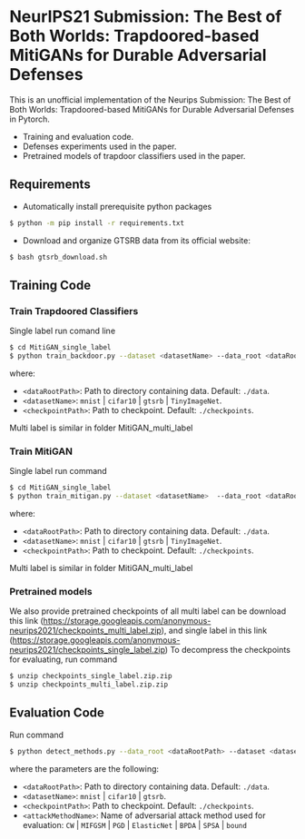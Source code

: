 # NeurIPS21 Submission: The Best of Both Worlds: Trapdoored-based MitiGANs for Durable Adversarial Defenses 

This is an unofficial implementation of the Neurips Submission:  The Best of Both Worlds: Trapdoored-based MitiGANs for Durable Adversarial Defenses in Pytorch.

- Training and evaluation code.
- Defenses experiments used in the paper.
- Pretrained models of trapdoor classifiers used in the paper. 

## Requirements
* Automatically install prerequisite python packages
```bash 
$ python -m pip install -r requirements.txt
```
* Download and organize GTSRB data from its official website:
```bash
$ bash gtsrb_download.sh
```

## Training Code

### Train Trapdoored Classifiers
Single label run comand line
```bash
$ cd MitiGAN_single_label
$ python train_backdoor.py --dataset <datasetName> --data_root <dataRootPath> --checkpoints <checkpointPath>
```
where:
- `<dataRootPath>`: Path to directory containing data. Default: `./data`.
- `<datasetName>`: `mnist` | `cifar10` | `gtsrb` | `TinyImageNet`.
- `<checkpointPath>`: Path to checkpoint. Default: `./checkpoints`.

Multi label is similar in folder MitiGAN_multi_label
### Train MitiGAN 
Single label run command
```bash
$ cd MitiGAN_single_label
$ python train_mitigan.py --dataset <datasetName>  --data_root <dataRootPath> --checkpoints <checkpointPath>
```
where:
- `<dataRootPath>`: Path to directory containing data. Default: `./data`.
- `<datasetName>`: `mnist` | `cifar10` | `gtsrb` | `TinyImageNet`.
- `<checkpointPath>`: Path to checkpoint. Default: `./checkpoints`.

Multi label is similar in folder MitiGAN_multi_label
### Pretrained models
We also provide pretrained checkpoints of all multi label can be download this link (https://storage.googleapis.com/anonymous-neurips2021/checkpoints_multi_label.zip), and single label in this link (https://storage.googleapis.com/anonymous-neurips2021/checkpoints_single_label.zip) To decompress the checkpoints for evaluating, run command

```bash
$ unzip checkpoints_single_label.zip.zip
$ unzip checkpoints_multi_label.zip.zip
```

## Evaluation Code
Run command

```bash
$ python detect_methods.py --data_root <dataRootPath> --dataset <datasetName> --checkpoints <checkpointPath> --attack_method <attackMethodName>
```
where the parameters are the following:
- `<dataRootPath>`: Path to directory containing data. Default: `./data`.
- `<datasetName>`: `mnist` | `cifar10` | `gtsrb`.
- `<checkpointPath>`: Path to checkpoint. Default: `./checkpoints`.
- `<attackMethodName>`: Name of adversarial attack method used for evaluation: `CW` | `MIFGSM` | `PGD` | `ElasticNet` | `BPDA` | `SPSA` | `bound`

